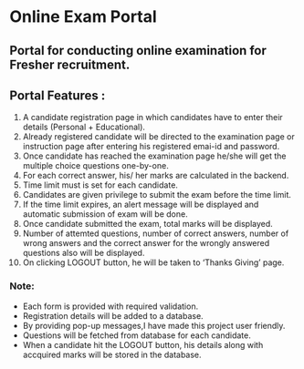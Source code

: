 # Online Exam Portal
## Portal for conducting online examination for Fresher recruitment.
  
## Portal Features :

1. A candidate registration page in which candidates have to enter their details (Personal + Educational).
2. Already registered candidate will be directed to the examination page or instruction page after entering his registered emai-id and password.
3. Once candidate has reached the examination page he/she will get the multiple choice questions one-by-one.
4. For each correct answer, his/ her marks are calculated in the backend.
5. Time limit must is set for each candidate.
6. Candidates are given privilege to submit the exam before the time limit.
7. If the time limit expires, an alert message will be displayed and automatic submission of exam will be done.
8. Once candidate submitted the exam, total marks will be displayed.
9. Number of attemted questions, number of correct answers, number of wrong answers and the correct answer for the wrongly answered questions also will be displayed.
10. On clicking LOGOUT button, he will be taken to ‘Thanks Giving’ page.
### Note:
   * Each form is provided with required validation.
   * Registration details will be added to a database. 
   * By providing pop-up messages,I have made this project user friendly.
   * Questions will be fetched from database for each candidate.
   * When a candidate hit the LOGOUT button, his details along with accquired marks will be stored in the database.
